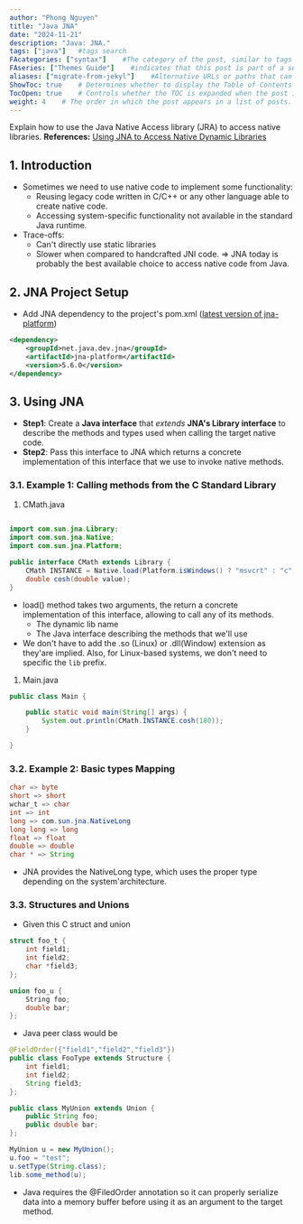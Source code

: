 ```yaml
---
author: "Phong Nguyen"
title: "Java JNA"
date: "2024-11-21"
description: "Java: JNA."
tags: ["java"]   #tags search
FAcategories: ["syntax"]    #The category of the post, similar to tags but usually for broader classification.
FAseries: ["Themes Guide"]    #indicates that this post is part of a series of related posts
aliases: ["migrate-from-jekyl"]    #Alternative URLs or paths that can be used to access this post, useful for redirects from old posts or similar content.
ShowToc: true    # Determines whether to display the Table of Contents (TOC) for the post.
TocOpen: true    # Controls whether the TOC is expanded when the post is loaded. 
weight: 4    # The order in which the post appears in a list of posts. Lower numbers make the post appear earlier.
---
```

Explain how to use the Java Native Access library (JRA) to access native libraries.
**References:** 
[Using JNA to Access Native Dynamic Libraries](https://www.baeldung.com/java-jna-dynamic-libraries)<br>
## 1. Introduction
- Sometimes we need to use native code to implement some functionality:
  - Reusing legacy code written in C/C++ or any other language able to create native code.
  - Accessing system-specific functionality not available in the standard Java runtime.
- Trace-offs:
  - Can't directly use static libraries
  - Slower when compared to handcrafted JNI code.
=> JNA today is probably the best available choice to access native code from Java.

## 2. JNA Project Setup
- Add JNA dependency to the project's pom.xml ([latest version of jna-platform](https://mvnrepository.com/artifact/net.java.dev.jna/jna-platform))
```xml
<dependency>
    <groupId>net.java.dev.jna</groupId>
    <artifactId>jna-platform</artifactId>
    <version>5.6.0</version>
</dependency>
```
## 3. Using JNA
- **Step1**: Create a **Java interface** that *extends* **JNA's Library interface** to describe the methods and types used when calling the target native code.
- **Step2**: Pass this interface to JNA which returns a concrete implementation of this interface that we use to invoke native methods.<br>
  
### 3.1. Example 1: Calling methods from the C Standard Library

1. CMath.java
```java

import com.sun.jna.Library;
import com.sun.jna.Native;
import com.sun.jna.Platform;

public interface CMath extends Library {
    CMath INSTANCE = Native.load(Platform.isWindows() ? "msvcrt" : "c", CMath.class);
    double cosh(double value);
}

```
- load() method takes two arguments, the return a concrete implementation of this interface, allowing to call any of its methods.
  - The dynamic lib name
  - The Java interface describing the methods that we'll use
-  We don't have to add the .so (Linux) or .dll(Window) extension as they'are implied. Also, for Linux-based systems, we don't need to specific the `lib` prefix.

1. Main.java
```java
public class Main {

	public static void main(String[] args) {
		System.out.println(CMath.INSTANCE.cosh(180));
	}

}
```

### 3.2. Example 2: Basic types Mapping
```java
char => byte
short => short
wchar_t => char
int => int
long => com.sun.jna.NativeLong
long long => long
float => float
double => double
char * => String
```
- JNA provides the NativeLong type, which uses the proper type depending on the system'architecture.

### 3.3. Structures and Unions
- Given this C struct and union
```c
struct foo_t {
    int field1;
    int field2;
    char *field3;
};

union foo_u {
    String foo;
    double bar;
};

```
- Java peer class would be
```java
@FieldOrder({"field1","field2","field3"})
public class FooType extends Structure {
    int field1;
    int field2;
    String field3;
};

public class MyUnion extends Union {
    public String foo;
    public double bar;
};

MyUnion u = new MyUnion();
u.foo = "test";
u.setType(String.class);
lib.some_method(u);

```
- Java requires the @FiledOrder annotation so it can properly serialize data into a memory buffer before using it as an argument to the target method.




